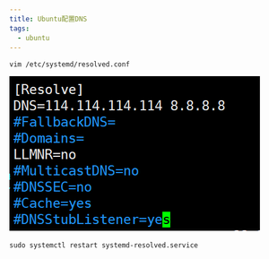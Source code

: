 ```yaml
---
title: Ubuntu配置DNS
tags:
  - ubuntu
---
```


```
vim /etc/systemd/resolved.conf
```

![1561360717822](assets/image/ubuntu/ubuntu-dns.png)

```
sudo systemctl restart systemd-resolved.service
```